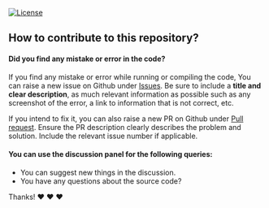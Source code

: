 [![License](https://img.shields.io/github/license/namantam1/x86-assembly)](https://github.com/namantam1/x86-assembly)

## How to contribute to this repository?

#### **Did you find any mistake or error in the code?**

If you find any mistake or error while running or compiling the code, You can raise a new issue on Github under [Issues](https://github.com/namantam1/x86-assembly/issues). Be sure to include a **title and clear description**, as much relevant information as possible such as any screenshot of the error, a link to information that is not correct, etc.

If you intend to fix it, you can also raise a new PR on Github under [Pull request](https://github.com/namantam1/x86-assembly/pulls). Ensure the PR description clearly describes the problem and solution. Include the relevant issue number if applicable.

#### **You can use the discussion panel for the following queries:**

- You can suggest new things in the discussion.
- You have any questions about the source code?

Thanks! :heart: :heart: :heart:
